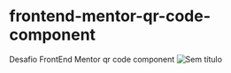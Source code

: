 # frontend-mentor-qr-code-component
Desafio FrontEnd Mentor qr code component
![Sem título](https://user-images.githubusercontent.com/68078474/155226912-dc241d0e-e095-4d7f-8e73-0266f82dbb54.png)
